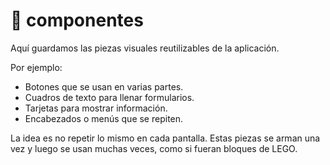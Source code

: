 # 📁 componentes

Aquí guardamos las piezas visuales reutilizables de la aplicación.

Por ejemplo:

- Botones que se usan en varias partes.
- Cuadros de texto para llenar formularios.
- Tarjetas para mostrar información.
- Encabezados o menús que se repiten.

La idea es no repetir lo mismo en cada pantalla. Estas piezas se arman una vez y luego se usan muchas veces, como si fueran bloques de LEGO.
